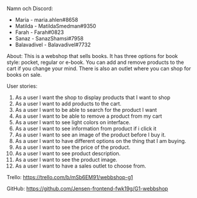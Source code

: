 Namn och Discord: 
- Maria - maria.ahlen#8658
- Matilda - MatildaSmedman#9350
- Farah - Farah#0823
- Sanaz - SanazShamsi#7958
- Balavadivel - Balavadivel#7732


About: 
This is a webshop that sells books. 
It has three options for book style: pocket, regular or e-book.
You can add and remove products to the cart if you change your mind. 
There is also an outlet where you can shop for books on sale. 


User stories: 
1. As a user I want the shop to display products that I want to shop
2. As a user I want to add products to the cart.
3. As a user I want to be able to search for the product I want
4. As a user I want to be able to remove a product from my cart
5. As a user I want to see light colors on interface.
6. As a user I want to see information from product if i click it
7. As a user I want to see an image of the product before I buy it. 
8. As a user I want to have different options on the thing that I am buying.
9. As a user I want to see the price of the product. 
10. As a user I want to see product description. 
11. As a user I want to see the product image. 
12. As a user I want to have a sales outlet to choose from.


Trello:
https://trello.com/b/mSb6EM91/webbshop-g1

GitHub: 
https://github.com/Jensen-frontend-fwk19g/G1-webbshop
